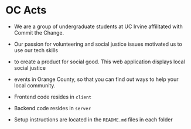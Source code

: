 # OC Acts

* We are a group of undergraduate students at UC Irvine affilitated with Commit the Change. 
* Our passion for volunteering and social justice issues motivated us to use our tech skills
* to create a product for social good. This web application displays local social justice
* events in Orange County, so that you can find out ways to help your local community.

* Frontend code resides in `client`
* Backend code resides in `server`
* Setup instructions are located in the `README.md` files in each folder